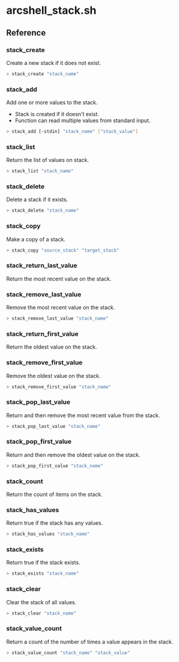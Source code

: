 # arcshell_stack.sh



## Reference


### stack_create
Create a new stack if it does not exist.
```bash
> stack_create "stack_name"
```

### stack_add
Add one or more values to the stack.
- Stack is created if it doesn't exist.
- Function can read multiple values from standard input.
```bash
> stack_add [-stdin] "stack_name" ["stack_value"]
```

### stack_list
Return the list of values on stack.
```bash
> stack_list "stack_name"
```

### stack_delete
Delete a stack if it exists.
```bash
> stack_delete "stack_name"
```

### stack_copy
Make a copy of a stack.
```bash
> stack_copy "source_stack" "target_stack"
```

### stack_return_last_value
Return the most recent value on the stack.

### stack_remove_last_value
Remove the most recent value on the stack.
```bash
> stack_remove_last_value "stack_name"
```

### stack_return_first_value
Return the oldest value on the stack.

### stack_remove_first_value
Remove the oldest value on the stack.
```bash
> stack_remove_first_value "stack_name"
```

### stack_pop_last_value
Return and then remove the most recent value from the stack.
```bash
> stack_pop_last_value "stack_name"
```

### stack_pop_first_value
Return and then remove the oldest value on the stack.
```bash
> stack_pop_first_value "stack_name"
```

### stack_count
Return the count of items on the stack.

### stack_has_values
Return true if the stack has any values.
```bash
> stack_has_values "stack_name"
```

### stack_exists
Return true if the stack exists.
```bash
> stack_exists "stack_name"
```

### stack_clear
Clear the stack of all values.
```bash
> stack_clear "stack_name"
```

### stack_value_count
Return a count of the number of times a value appears in the stack.
```bash
> stack_value_count "stack_name" "stack_value"
```

